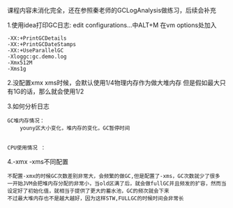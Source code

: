 课程内容未消化完全，还在参照秦老师的GCLogAnalysis做练习，后续会补充


1.使用idea打印GC日志: edit configurations...中ALT+M
在vm options处加入

    -XX:+PrintGCDetails
    -XX:+PrintGCDateStamps
    -XX:+UseParallelGC
    -Xloggc:gc.demo.log
    -Xmx512M
    -Xms1g
                        
2.没配置xmx xms时候，会默认使用1/4物理内存作为做大堆内存 
但是假如最大只有1G的话，那么就会使用1/2

3.如何分析日志
    
    GC堆内存情况：
        youny区大小变化，堆内存的变化，GC暂停时间
        
        
    CPU使用情况 ：
    
4.-xmx -xms不同配置

    不配置-xmx的时候GC次数差别非常大，会频繁的做GC,但是配置了-xms，GC次数就少了很多
    一开始JVM会把堆内存分配的非常小，当old区满了后，就会做fullGC并且频发的扩容，然而当设定好了初始化值，就相当于提供了更大的蓄水池，GC的频次就会下来
    不过最大堆内存也不是越大越好，因为这样STW,FULLGC的时候时间会非常长
    


